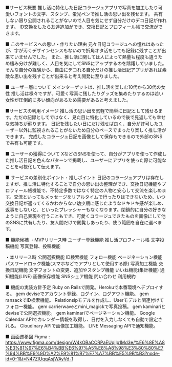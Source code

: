 ■サービス概要
推し活に特化した日記コラージュアプリで写真を加工したり可愛いフォントの文字、スタンプ、蛍光ペンで推し活の思い出を残せます。
共有しない限り公開されることがないので人目を気にせず自分だけのデコ日記が作れます。
ID交換をしたら友達追加ができ、交換日記とプロフィール帳で交流ができます。

■ このサービスへの思い・作りたい理由
元々日記コラージュへの憧れはあったが、字が汚くデザインセンスもないので折角オタ活をしても記録に残すことが出来ていませんでした。
また、推し活に関しては人によって熱量も程度も違うため棲み分けが難しく、人目を気にしてSNSにアップするのを躊躇していました。
そんな自分の経験から、自由にデコれる自分だけの推し活日記アプリがあれば素敵な思い出を残すことが出来ると考え開発に至りました。

■ ユーザー層について
メインターゲットは、推し活を楽しむ10代から30代の女性
推し活は様々ですが、可愛く写真に残したりグッズを集めたりするのは若い女性が圧倒的に多い傾向があるため需要があると考えました。

■サービスの利用イメージ
推し活の思い出を気軽で簡単に日記として残せるます。ただの記録としてではなく、見た目に特化しているので後で見返しても幸せな気持ちが蘇ります。
日記を残したい日にだけ残せば良く、自分が許可したユーザー以外に監視されることがないため自分のペースでまったり楽しく推し活ができます。
完成したコラージュ日記を画像として保存もできるので外部のSNSで共有も可能です。

■ ユーザーの獲得について
XなどのSNSを使って、自分がアプリを使って作成した推し活日記を色んなパターンで掲載し、ユーザーにアプリを使った際に可能なことを可視化して伝えます。

■ サービスの差別化ポイント・推しポイント
日記のコラージュアプリは存在しますが、推し活に特化することで自分の思い出の整理ができ、交換日記機能やプロフィール帳機能で、不特定多数ではなく特定の人物と安心して交流を楽しめます。交流といってもメッセージをリアルタイムで行ったりはできないため、いつ交換日記が返ってくるかわからない幼少期に感じたようなドキドキ感が楽しめ、返事をしないと、といったプレッシャーもなくなります。閉鎖的に自分の好きなように自己表現を行うこともでき、可愛くコラージュできたものを画像にして他のSNSに共有したり、友人間だけで閲覧しあったり、使う範囲を自在に選べます。

■ 機能候補
・MVPリリース時
ユーザー登録機能
推し活プロフィール帳
文字投稿機能
写真登録、投稿機能

・本リリース時
公開選択機能
ID検索機能
フォロー機能
ページネーション機能
パスワードロック機能(スマホなどでアプリとして使用する際)
写真加工機能
交換日記機能
文字フォントの変更、追加やスタンプ機能
いいね機能(集計機能)
通知機能(LINE)
画像保存機能
SNSシェア機能
問い合わせ
利用規約

■ 機能の実装方針予定
Ruby on Railsで開発。Herokuで本番環境へデプロイする。
gem deviseでアカウント登録、ログイン、ログアウト機能。
gem ransackでID検索機能。
Relationsipモデルを作成し、Userモデルと関連付けてフォロー機能。
gem carrierwaveとmini_magickで写真投稿。
gem kaminariとdeviseで公開選択機能。
gem kaminariでページネーション機能。
Google Calendar APIでカレンダー情報を取得し、日付を入力しなくても自動で設定される。
Cloudinary APIで画像加工機能。
LINE Messaging APIで通知機能。

■ 画面遷移図
Figma : https://www.figma.com/design/W4kOBaCCRPaEUqjlp1Md3e/%E6%8E%A8%E3%81%97%E6%B4%BB%E6%97%A5%E8%A8%98%E3%80%80%E7%94%BB%E9%9D%A2%E9%81%B7%E7%A7%BB%E5%9B%B3?node-id=0-1&t=N47ZlUqqAsjWAyVd-1